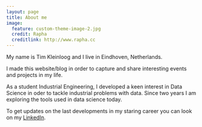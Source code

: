 ```yaml
---
layout: page
title: About me
image:
  feature: custom-theme-image-2.jpg
  credit: Rapha
  creditlink: http://www.rapha.cc
---
```


My name is Tim Kleinloog and I live in Eindhoven, Netherlands.

I made this website/blog in order to capture and share interesting events and projects in my life.

As a student Industrial Engineering, I developed a keen interest in Data Science
in oder to tackle industrial problems with data. Since two years I am exploring the tools used in data science today.

To get updates on the last developments in my staring career you can look on my [LinkedIn](http://www.linkedin.com/in/timkleinloog).
